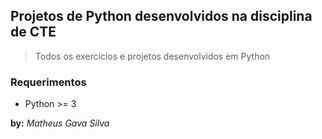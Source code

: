 ## Projetos de Python desenvolvidos na disciplina de CTE
> Todos os exercícios e projetos desenvolvidos em Python

### Requerimentos
* Python >= 3

**by:**
*Matheus Gava Silva*
